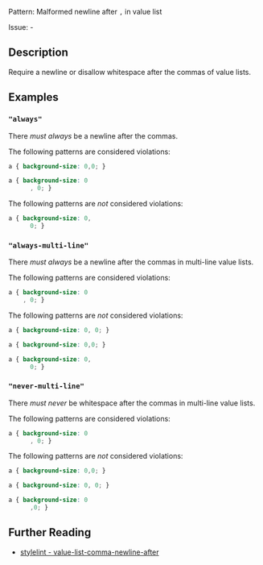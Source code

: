 Pattern: Malformed newline after `,` in value list

Issue: -

## Description

Require a newline or disallow whitespace after the commas of value lists.

## Examples

### `"always"`

There *must always* be a newline after the commas.

The following patterns are considered violations:

```css
a { background-size: 0,0; }
```

```css
a { background-size: 0
      , 0; }
```

The following patterns are *not* considered violations:

```css
a { background-size: 0,
      0; }
```

### `"always-multi-line"`

There *must always* be a newline after the commas in multi-line value lists.

The following patterns are considered violations:

```css
a { background-size: 0
    , 0; }
```

The following patterns are *not* considered violations:

```css
a { background-size: 0, 0; }
```

```css
a { background-size: 0,0; }
```

```css
a { background-size: 0,
      0; }
```

### `"never-multi-line"`

There *must never* be whitespace after the commas in multi-line value lists.

The following patterns are considered violations:

```css
a { background-size: 0
      , 0; }
```

The following patterns are *not* considered violations:

```css
a { background-size: 0,0; }
```

```css
a { background-size: 0, 0; }
```

```css
a { background-size: 0
      ,0; }
```

## Further Reading

* [stylelint - value-list-comma-newline-after](https://stylelint.io/user-guide/rules/value-list-comma-newline-after)